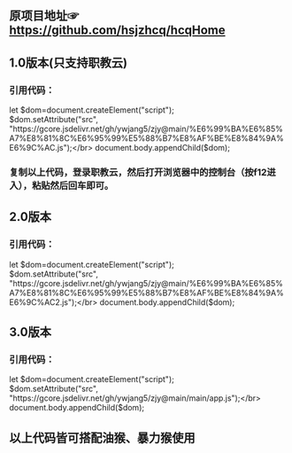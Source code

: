## 原项目地址☞https://github.com/hsjzhcq/hcqHome

## 1.0版本(只支持职教云)

### 引用代码：

let $dom=document.createElement("script");</br>
$dom.setAttribute("src", "https://gcore.jsdelivr.net/gh/ywjang5/zjy@main/%E6%99%BA%E6%85%A7%E8%81%8C%E6%95%99%E5%88%B7%E8%AF%BE%E8%84%9A%E6%9C%AC.js");</br>
document.body.appendChild($dom);</br>

### 复制以上代码，登录职教云，然后打开浏览器中的控制台（按f12进入），粘贴然后回车即可。

## 2.0版本

### 引用代码：

let $dom=document.createElement("script");</br>
$dom.setAttribute("src", "https://gcore.jsdelivr.net/gh/ywjang5/zjy@main/%E6%99%BA%E6%85%A7%E8%81%8C%E6%95%99%E5%88%B7%E8%AF%BE%E8%84%9A%E6%9C%AC2.js");</br>
document.body.appendChild($dom);</br>

## 3.0版本

### 引用代码：

let $dom=document.createElement("script");</br>
$dom.setAttribute("src", "https://gcore.jsdelivr.net/gh/ywjang5/zjy@main/main/app.js");</br>
document.body.appendChild($dom);</br>

## 以上代码皆可搭配油猴、暴力猴使用


